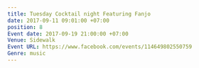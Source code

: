 ```yaml
---
title: Tuesday Cocktail night Featuring Fanjo
date: 2017-09-11 09:01:00 +07:00
position: 8
Event date: 2017-09-19 21:00:00 +07:00
Venue: Sidewalk
Event URL: https://www.facebook.com/events/114649802550759
Genre: music
---
```



